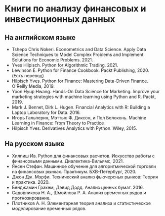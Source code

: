 # Книги по анализу финансовых и инвестиционных данных

## На английском языке

- Tshepo Chris Nokeri. Econometrics and Data Science. Apply Data Science Techniques to Model Complex Problems and Implement Solutions for Economic Problems. 2021.
- Yves Hilpisch. Python for Algorithmic Trading. 2021.
- Lewinson E. Python for Finance Cookbook. Packt Publishing, 2020. (Есть перевод)
- Hilpisch Yves. Python for Finance: Mastering Data-Driven Finance. O'Reilly Media, 2019.
- Yoon Hyup Hwang. Hands-On Data Science for Marketing. Improve your marketing strategies with machine learning using Python and R. Packt, 2019.
- Mark J. Bennet, Dirk L. Hugen. Financial Analytics with R: Building a Laptop Laboratory for Data. 2016.
- Игорь Гальперин, Мэттью Ф. Диксон, и Пол Белоконь. Machine Learning in Finance: From Theory to Practice
- Hilpisch Yves. Derivatives Analytics with Python. Wiley, 2015.


## На русском языке
- Хилпиш Ив. Python для финансовых расчетов. Искусство работы с финансовыми данными. Диалектика-Вильямс, 2021.
- Янсен Стефан. Машинное обучение для алгоритмической торговли на финансовых рынках. Практикум. БХВ-Петербург, 2020.
- Джон Дж. Мэрфи. Технический анализ фьючерсных рынков: Теория и практика. 2020.
- Бенджамин Грэхем, Дэвид Додд. Анализ ценных бумаг. 2016. 
- Садовникова Н. А., Шмойлова Р. А. Анализ временных рядов и прогнозирование.
- Плотников А. Н. Элементарная теория анализа и статистическое моделирование временных рядов.
